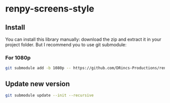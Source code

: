 # renpy-screens-style

## Install
You can install this library manually: download the zip and extract it in your project folder.
But I recommend you to use git submodule:
### For 1080p
```bash
git submodule add -b 1080p -- https://github.com/DRincs-Productions/renpy-screens-style 'game/screens_style'
```

## Update new version
```bash
git submodule update --init --recursive
```
